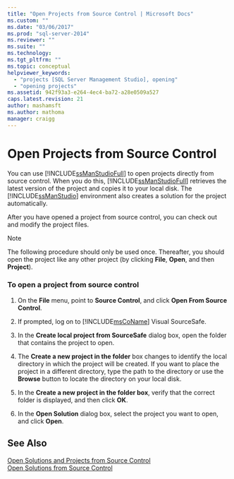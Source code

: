 ```yaml
---
title: "Open Projects from Source Control | Microsoft Docs"
ms.custom: ""
ms.date: "03/06/2017"
ms.prod: "sql-server-2014"
ms.reviewer: ""
ms.suite: ""
ms.technology:
ms.tgt_pltfrm: ""
ms.topic: conceptual
helpviewer_keywords: 
  - "projects [SQL Server Management Studio], opening"
  - "opening projects"
ms.assetid: 942f93a3-e264-4ec4-ba72-a28e0509a527
caps.latest.revision: 21
author: mashamsft
ms.author: mathoma
manager: craigg
---
```

# Open Projects from Source Control
  You can use [!INCLUDE[ssManStudioFull](../includes/ssmanstudiofull-md.md)] to open projects directly from source control. When you do this, [!INCLUDE[ssManStudioFull](../includes/ssmanstudiofull-md.md)] retrieves the latest version of the project and copies it to your local disk. The [!INCLUDE[ssManStudio](../includes/ssmanstudio-md.md)] environment also creates a solution for the project automatically.  
  
 After you have opened a project from source control, you can check out and modify the project files.  
  
> [!NOTE]  
>  The following procedure should only be used once. Thereafter, you should open the project like any other project (by clicking **File**, **Open**, and then **Project**).  
  
### To open a project from source control  
  
1.  On the **File** menu, point to **Source Control**, and click **Open From Source Control**.  
  
2.  If prompted, log on to [!INCLUDE[msCoName](../includes/msconame-md.md)] Visual SourceSafe.  
  
3.  In the **Create local project from SourceSafe** dialog box, open the folder that contains the project to open.  
  
4.  The **Create a new project in the folder** box changes to identify the local directory in which the project will be created. If you want to place the project in a different directory, type the path to the directory or use the **Browse** button to locate the directory on your local disk.  
  
5.  In the **Create a new project in the folder box**, verify that the correct folder is displayed, and then click **OK**.  
  
6.  In the **Open Solution** dialog box, select the project you want to open, and click **Open**.  
  
## See Also  
 [Open Solutions and Projects from Source Control](../../2014/database-engine/open-solutions-and-projects-from-source-control.md)   
 [Open Solutions from Source Control](../../2014/database-engine/open-solutions-from-source-control.md)  
  
  
